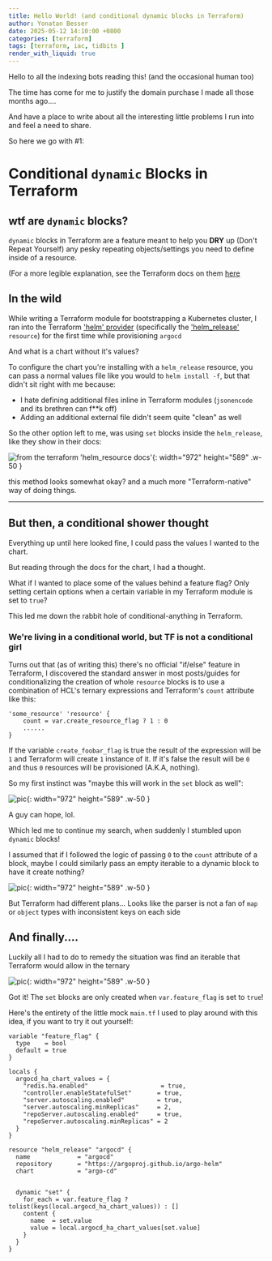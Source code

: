 ```yaml
---
title: Hello World! (and conditional dynamic blocks in Terraform)
author: Yonatan Besser
date: 2025-05-12 14:10:00 +0800
categories: [terraform]
tags: [terraform, iac, tidbits ]
render_with_liquid: true
---
```


Hello to all the indexing bots reading this! (and the occasional human too)

The time has come for me to justify the domain purchase I made all those months ago....

And have a place to write about all the interesting little problems I run into and feel a need to share. 


So here we go with #1:

# Conditional `dynamic` Blocks in Terraform

## wtf are `dynamic` blocks?

`dynamic` blocks in Terraform are a feature meant to help you **DRY** up (Don't Repeat Yourself) any pesky repeating objects/settings you need to define inside of a resource.

(For a more legible explanation, see the Terraform docs on them [here](https://developer.hashicorp.com/terraform/language/expressions/dynamic-blocks)

## In the wild

While writing a Terraform module for bootstrapping a Kubernetes cluster, I ran into the Terraform ['helm' provider](https://registry.terraform.io/providers/hashicorp/helm/2.7.1/docs) (specifically the ['helm_release'](https://registry.terraform.io/providers/hashicorp/helm/2.7.1/docs/resources/release) `resource`) for the first time while provisioning `argocd`

And what is a chart without it's values?

To configure the chart you're installing with a `helm_release` resource, you can pass a normal values file like you would to `helm install -f`, but that didn't sit right with me because:
- I hate defining additional files inline in Terraform modules (`jsonencode` and its brethren can f**k off)
- Adding an additional external file didn't seem quite "clean" as well 

So the other option left to me, was using `set` blocks inside the `helm_release`, like they show in their docs:

![from the terraform 'helm_resource docs'](./assets/images/20250512/helm-set.png ){: width="972" height="589" .w-50 }

this method looks somewhat okay? and a much more "Terraform-native" way of doing things. 

---

## But then, a conditional shower thought 
Everything up until here looked fine, I could pass the values I wanted to the chart.

But reading through the docs for the chart, I had a thought. 

What if I wanted to place some of the values behind a feature flag? Only setting certain options when a certain variable in my Terraform module is set to `true`?

This led me down the rabbit hole of conditional-anything in Terraform. 

### We're living in a conditional world, but TF is not a conditional girl  

Turns out that (as of writing this) there's no official "if/else" feature in Terraform, I discovered the standard answer in most posts/guides for conditionalizing the creation of whole `resource` blocks is to use a combination of HCL's ternary expressions and Terraform's `count` attribute like this:
```HCL
'some_resource' 'resource' {
    count = var.create_resource_flag ? 1 : 0
    ......
}
```


If the variable `create_foobar_flag` is true the result of the expression will be `1` and Terraform will create `1` instance of it.
If it's false the result will be `0` and thus `0` resources will be provisioned (A.K.A, nothing).


So my first instinct was "maybe this will work in the `set` block as well":

![pic](./assets/images/20250512/count-err.png ){: width="972" height="589" .w-50 }

A guy can hope, lol. 

Which led me to continue my search, when suddenly I stumbled upon `dynamic` blocks!

I assumed that if I followed the logic of passing `0` to the `count` attribute of a block, maybe I could similarly pass an empty iterable to a dynamic block to have it create nothing?

![pic](./assets/images/20250512/tern-err.png ){: width="972" height="589" .w-50 }

But Terraform had different plans... Looks like the parser is not a fan of `map` or `object` types with inconsistent keys on each side 

## And finally....

Luckily all I had to do to remedy the situation was find an iterable that Terraform would allow in the ternary

![pic](./assets/images/20250512/succ.png ){: width="972" height="589" .w-50 }

Got it! The `set` blocks are only created when `var.feature_flag` is set to `true`!

Here's the entirety of the little mock `main.tf` I used to play around with this idea, if you want to try it out yourself:

```HCL
variable "feature_flag" {
  type    = bool
  default = true
}

locals {
  argocd_ha_chart_values = {
    "redis.ha.enabled"                    = true,
    "controller.enableStatefulSet"       = true,
    "server.autoscaling.enabled"         = true,
    "server.autoscaling.minReplicas"     = 2,
    "repoServer.autoscaling.enabled"     = true,
    "repoServer.autoscaling.minReplicas" = 2
  }
}

resource "helm_release" "argocd" {
  name             = "argocd"
  repository       = "https://argoproj.github.io/argo-helm"
  chart            = "argo-cd"


  dynamic "set" {
    for_each = var.feature_flag ? tolist(keys(local.argocd_ha_chart_values)) : []
    content {
      name  = set.value
      value = local.argocd_ha_chart_values[set.value]
    }
  }
}


```













